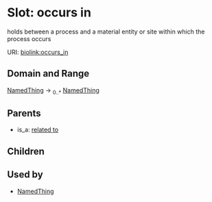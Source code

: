 # Slot: occurs in


holds between a process and a material entity or site within which the process occurs

URI: [biolink:occurs_in](https://w3id.org/biolink/vocab/occurs_in)
## Domain and Range

[NamedThing](NamedThing.md) ->  <sub>0..*</sub> [NamedThing](NamedThing.md)
## Parents

 *  is_a: [related to](related_to.md)
## Children

## Used by

 * [NamedThing](NamedThing.md)
